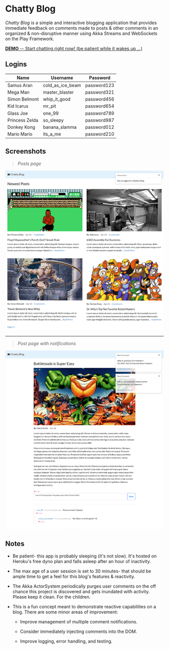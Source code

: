 # Chatty Blog

_Chatty Blog_ is a simple and interactive blogging application that provides immediate feedback on comments made to posts & other comments in an organized & non-disruptive manner using Akka Streams and WebSockets on the Play Framework.

[**DEMO** -- Start chatting right now! (be patient while it wakes up ...)](https://chatty-blog.herokuapp.com/)

## Logins

| Name           | Username         | Password    |
|----------------|------------------|-------------|
| Samus Aran     | cold_as_ice_beam | password123 |
| Mega Man       | master_blaster   | password321 |
| Simon Belmont  | whip_it_good     | password456 |
| Kid Icarus     | mr_pit           | password654 |
| Glass Joe      | one_99           | password789 |
| Princess Zelda | so_sleepy        | password987 |
| Donkey Kong    | banana_slamma    | password012 |
| Mario Mario    | its_a_me         | password210 |

## Screenshots

> *Posts page*

![Screenshot 1](/public/images/screenshots/screenshot-1.png?raw=true "Posts page")

---

> *Post page with notifications*

![Screenshot 2](/public/images/screenshots/screenshot-2.png?raw=true "Post page with notifications")

## Notes

+ Be patient- this app is probably sleeping (it's not slow). It's hosted on Heroku's free dyno plan and falls asleep after an hour of inactivity.

+ The max age of a user session is set to 30 minutes- that should be ample time to get a feel for this blog's features & reactivity.

+ The Akka ActorSystem periodically purges user comments on the off chance this project is discovered and gets inundated with activity. Please keep it clean. For the children.

+ This is a fun concept meant to demonstrate reactive capabilities on a blog. There are some minor areas of improvement:

  + Improve management of multiple comment notifications.
  
  + Consider immediately injecting comments into the DOM. 
  
  + Improve logging, error handling, and testing.
